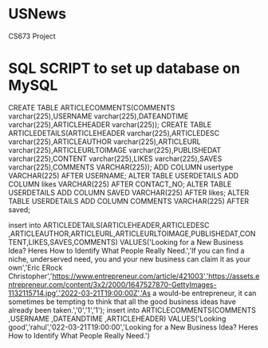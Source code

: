 # USNews
CS673 Project


# SQL SCRIPT to set up database on MySQL
CREATE TABLE ARTICLECOMMENTS(COMMENTS varchar(225),USERNAME varchar(225),DATEANDTIME varchar(225),ARTICLEHEADER varchar(225));
CREATE TABLE ARTICLEDETAILS(ARTICLEHEADER varchar(225),ARTICLEDESC varchar(225),ARTICLEAUTHOR varchar(225),ARTICLEURL varchar(225),ARTICLEURLTOIMAGE varchar(225),PUBLISHEDAT varchar(225),CONTENT varchar(225),LIKES varchar(225),SAVES varchar(225),COMMENTS VARCHAR(225));
ADD COLUMN usertype VARCHAR(225) AFTER USERNAME;
ALTER TABLE USERDETAILS
ADD COLUMN likes VARCHAR(225) AFTER CONTACT_NO;
ALTER TABLE USERDETAILS
ADD COLUMN SAVED VARCHAR(225) AFTER likes;
ALTER TABLE USERDETAILS
ADD COLUMN COMMENTS VARCHAR(225) AFTER saved;

insert into ARTICLEDETAILS(ARTICLEHEADER,ARTICLEDESC ,ARTICLEAUTHOR,ARTICLEURL,ARTICLEURLTOIMAGE,PUBLISHEDAT,CONTENT,LIKES,SAVES,COMMENTS) VALUES('Looking for a New Business Idea? Heres How to Identify What People Really Need.','If you can find a niche, underserved need, you and your new business can claim it as your own','Eric ERock Christopher','https://www.entrepreneur.com/article/421003','https://assets.entrepreneur.com/content/3x2/2000/1647527870-GettyImages-1132115714.jpg','2022-03-21T19:00:00Z','As a would-be entrepreneur, it can sometimes be tempting to think that all the good business ideas have already been taken.','0','1','1');
insert into ARTICLECOMMENTS(COMMENTS ,USERNAME ,DATEANDTIME ,ARTICLEHEADER) VALUES('Looking good','rahul','022-03-21T19:00:00','Looking for a New Business Idea? Heres How to Identify What People Really Need.')
